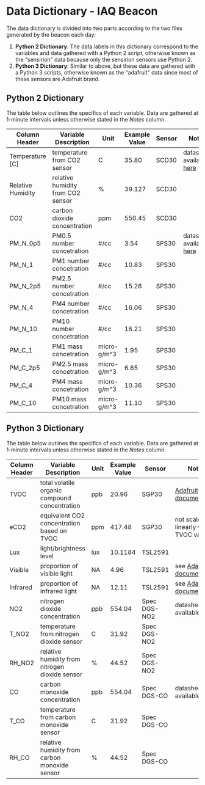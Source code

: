 # Data Dictionary - IAQ Beacon
The data dictionary is divided into two parts according to the two files generated by the beacon each day:
1. **Python 2 Dictionary**: The data labels in this dictionary correspond to the variables and data gathered with a Python 2 script, otherwise known as the "sensirion" data because only the sensirion sensors use Python 2.
2. **Python 3 Dictionary**: Similar to above, but these data are gathered with a Python 3 scripts, otherwise known as the "adafruit" data since most of these sensors are Adafruit brand. 

## Python 2 Dictionary
The table below outlines the specifics of each variable. Data are gathered at 1-minute intervals unless otherwise stated in the *Notes* column. 

| Column Header | Variable Description | Unit | Example Value | Sensor | Notes |
| --- | --- | --- | --- | --- | --- | 
| Temperature [C] | temperature from CO2 sensor | C | 35.80 | SCD30 | datasheet available [here](https://www.sensirion.com/en/environmental-sensors/carbon-dioxide-sensors/carbon-dioxide-sensors-co2/) |
| Relative Humidity | relative humidity from CO2 sensor | % | 39.127 | SCD30 | |
| CO2 | carbon dioxide concentration | ppm | 550.45 | SCD30 | | 
| PM_N_0p5 | PM0.5 number concetration | #/cc | 3.54 | SPS30 | datasheet available [here](https://www.sensirion.com/en/environmental-sensors/particulate-matter-sensors-pm25/) |
| PM_N_1 | PM1 number concetration | #/cc | 10.83 | SPS30 | |
| PM_N_2p5 | PM2.5 number concetration | #/cc | 15.26 | SPS30 | |
| PM_N_4 | PM4 number concetration | #/cc | 16.06 | SPS30 | |
| PM_N_10 | PM10 number concetration | #/cc | 16.21 | SPS30 | |
| PM_C_1 | PM1 mass concetration | micro-g/m^3 | 1.95 | SPS30 | |
| PM_C_2p5 | PM2.5 mass concetration | micro-g/m^3 | 6.65 | SPS30 | |
| PM_C_4 | PM4 mass concetration | micro-g/m^3 | 10.36 | SPS30 | |
| PM_C_10 | PM10 mass concetration | micro-g/m^3 | 11.10 | SPS30 | |

## Python 3 Dictionary
The table below outlines the specifics of each variable. Data are gathered at 1-minute intervals unless otherwise stated in the *Notes* column. 

| Column Header | Variable Description | Unit | Example Value | Sensor | Notes |
| --- | --- | --- | --- | --- | --- |
| TVOC | total volatile organic compound concentration | ppb | 20.96 | SGP30 | [Adafruit documentation](https://www.adafruit.com/product/3709) |
| eCO2 | equivalent CO2 concentration based on TVOC | ppm | 417.48 | SGP30 | not scaled linearly with TVOC value|
| Lux | light/brightness level | lux | 10.1184 | TSL2591 | |
| Visible | proportion of visible light | NA | 4.96 | TSL2591 | see [Adafruit documentation](https://www.adafruit.com/product/1980) |
| Infrared | proportion of infrared light | NA | 12.11 | TSL2591 | see [Adafruit documentation](https://www.adafruit.com/product/1980) |
| NO2 | nitrogen dioxide concentration | ppb | 554.04 | Spec DGS-NO2 | datasheet available [here](https://www.spec-sensors.com/product/digital-gas-sensor-module-no2/) |
| T_NO2 | temperature from nitrogen dioxide sensor | C | 31.92 | Spec DGS-NO2 | |
| RH_NO2 | relative humidity from nitrogen dioxide sensor | % | 44.52 | Spec DGS-NO2 | |
| CO | carbon monoxide concentration | ppb | 554.04 | Spec DGS-CO | datasheet available [here](https://www.spec-sensors.com/product/digital-co-sensor/) |
| T_CO | temperature from carbon monoxide sensor | C | 31.92 | Spec DGS-CO | |
| RH_CO | relative humidity from carbon monoxide sensor | % | 44.52 | Spec DGS-CO | |
